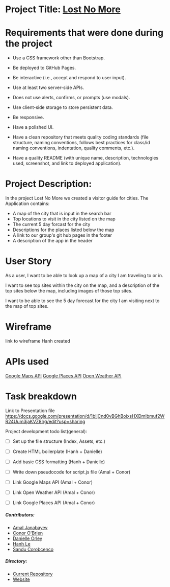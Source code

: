 # Project Title: [Lost No More](https://obriencob.github.io/LostNoMore/) 

# Requirements that were done during the project

* Use a CSS framework other than Bootstrap.

* Be deployed to GitHub Pages.

* Be interactive (i.e., accept and respond to user input).

* Use at least two server-side APIs.

* Does not use alerts, confirms, or prompts (use modals).

* Use client-side storage to store persistent data.
* Be responsive.

* Have a polished UI.

* Have a clean repository that meets quality coding standards (file structure, naming conventions, follows best practices for class/id naming conventions, indentation, quality comments, etc.).

* Have a quality README (with unique name, description, technologies used, screenshot, and link to deployed application).





# Project Description:
In the project Lost No More we created a visitor guide for cities. 
The Application contains:
* A map of the city that is input in the search bar
* Top locations to visit in the city listed on the map
* The current 5 day forcast for the city
* Descriptions for the places listed below the map
* A link to our group's git hub pages in the footer
* A description of the app in the header

# User Story
As a user, I want to be able to look up a map of a city I am traveling to or in.

I want to see top sites within the city on the map, and a description of the top sites below the map, including images of those top sites.

I want to be able to see the 5 day forecast for the city I am visiting next to the map of top sites.

# Wireframe

link to wireframe Hanh created

# APIs used
[Google Maps API](https://developers.google.com/maps/documentation/javascript/overview)
[Google Places API](https://cloud.google.com/maps-platform/places/)
[Open Weather API](https://openweathermap.org/api)

# Task breakdown
Link to Presentation file https://docs.google.com/presentation/d/1bIjCnd0vBGhBoixsHXDmIbmuf2WR24Uum3jaKVZ8Irg/edit?usp=sharing


Project development todo list(general):
- [ ] Set up the file structure (Index, Assets, etc.)
- [ ] Create HTML boilerplate (Hanh + Danielle)
- [ ] Add basic CSS formatting (Hanh + Danielle)
- [ ] Write down pseudocode for script.js file (Amal + Conor)
- [ ] Link Google Maps API (Amal + Conor)
- [ ] Link Open Weather API (Amal + Conor)
- [ ] Link Google Places API (Amal + Conor)


##### Contributors:

* [Amal Janabayev](https://github.com/Amal31497)
* [Conor O'Brien](https://github.com/obrienceob)
* [Danielle Orley](https://github.com/dorley1993)
* [Hanh Le](https://github.com/hanhle1989)
* [Sandu Corobcenco](https://github.com/SanduCorobcenco)
##### Directory:

* [Current Repository](https://github.com/obrienceob/LostNoMore)
* [Website](https://obriencob.github.io/LostNoMore/)
